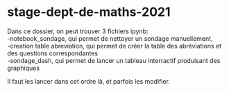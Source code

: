 # stage-dept-de-maths-2021

Dans ce dossier, on peut trouver 3 fichiers ipynb:
<br>-notebook_sondage, qui permet de nettoyer un sondage manuellement,
<br>-creation table abreviation, qui permet de créer la table des abréviations et des questions correspondantes
<br>-sondage_dash, qui permet de lancer un tableau interractif produisant des graphiques

Il faut les lancer dans cet ordre là, et parfois les modifier.
